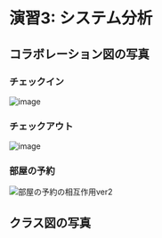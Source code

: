 
# 演習3: システム分析
## コラボレーション図の写真
### チェックイン
![image](https://github.com/user-attachments/assets/5a1bc217-7561-45fc-96c6-363bc87a3401)
### チェックアウト
![image](https://github.com/user-attachments/assets/4af6b583-f049-464c-928e-35102795cd02)
### 部屋の予約
![部屋の予約の相互作用ver2](https://github.com/user-attachments/assets/a730d26f-ba37-4b7b-bdb6-a21de6669a9a)

## クラス図の写真
